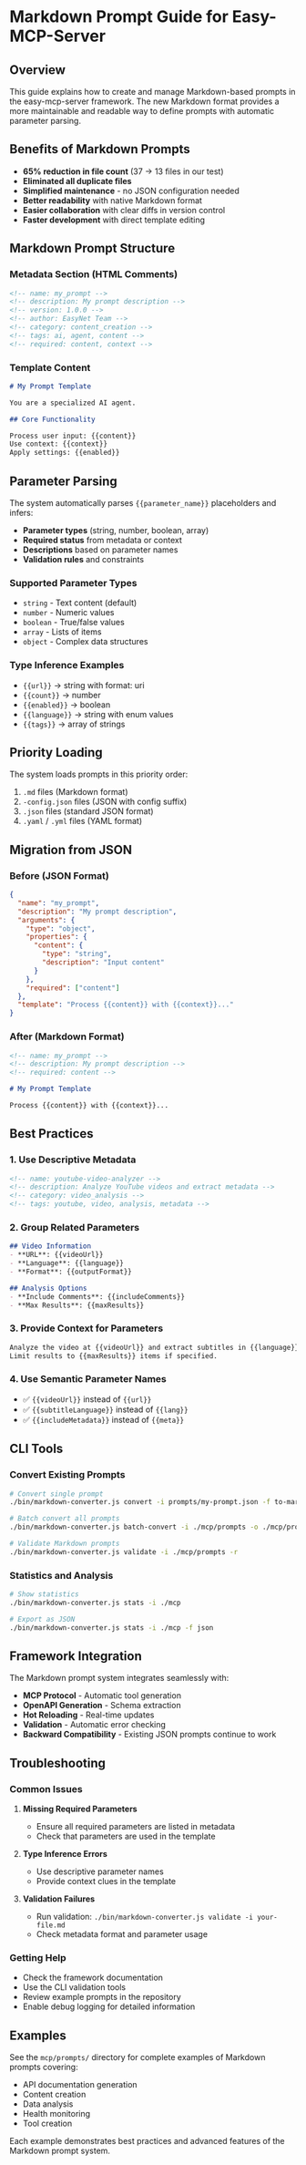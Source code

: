 <!-- name: markdown-prompt-guide -->
<!-- description: Comprehensive guide for creating and managing Markdown-based prompts in easy-mcp-server -->
<!-- uri: resource://guides/markdown-prompt-guide -->
<!-- mime-type: text/markdown -->
<!-- version: 1.0.0 -->
<!-- author: EasyNet Team -->
<!-- category: guides -->
<!-- tags: markdown, prompts, documentation, guide -->
<!-- type: guide -->
<!-- format: markdown -->
<!-- language: en -->
<!-- source: easy-mcp-server framework -->
<!-- last-modified: 2024-01-01 -->
<!-- size: 2048 -->

# Markdown Prompt Guide for Easy-MCP-Server

## Overview

This guide explains how to create and manage Markdown-based prompts in the easy-mcp-server framework. The new Markdown format provides a more maintainable and readable way to define prompts with automatic parameter parsing.

## Benefits of Markdown Prompts

- **65% reduction in file count** (37 → 13 files in our test)
- **Eliminated all duplicate files**
- **Simplified maintenance** - no JSON configuration needed
- **Better readability** with native Markdown format
- **Easier collaboration** with clear diffs in version control
- **Faster development** with direct template editing

## Markdown Prompt Structure

### Metadata Section (HTML Comments)

```markdown
<!-- name: my_prompt -->
<!-- description: My prompt description -->
<!-- version: 1.0.0 -->
<!-- author: EasyNet Team -->
<!-- category: content_creation -->
<!-- tags: ai, agent, content -->
<!-- required: content, context -->
```

### Template Content

```markdown
# My Prompt Template

You are a specialized AI agent.

## Core Functionality

Process user input: {{content}}
Use context: {{context}}
Apply settings: {{enabled}}
```

## Parameter Parsing

The system automatically parses `{{parameter_name}}` placeholders and infers:

- **Parameter types** (string, number, boolean, array)
- **Required status** from metadata or context
- **Descriptions** based on parameter names
- **Validation rules** and constraints

### Supported Parameter Types

- `string` - Text content (default)
- `number` - Numeric values
- `boolean` - True/false values
- `array` - Lists of items
- `object` - Complex data structures

### Type Inference Examples

- `{{url}}` → string with format: uri
- `{{count}}` → number
- `{{enabled}}` → boolean
- `{{language}}` → string with enum values
- `{{tags}}` → array of strings

## Priority Loading

The system loads prompts in this priority order:

1. `.md` files (Markdown format)
2. `-config.json` files (JSON with config suffix)
3. `.json` files (standard JSON format)
4. `.yaml` / `.yml` files (YAML format)

## Migration from JSON

### Before (JSON Format)

```json
{
  "name": "my_prompt",
  "description": "My prompt description",
  "arguments": {
    "type": "object",
    "properties": {
      "content": {
        "type": "string",
        "description": "Input content"
      }
    },
    "required": ["content"]
  },
  "template": "Process {{content}} with {{context}}..."
}
```

### After (Markdown Format)

```markdown
<!-- name: my_prompt -->
<!-- description: My prompt description -->
<!-- required: content -->

# My Prompt Template

Process {{content}} with {{context}}...
```

## Best Practices

### 1. Use Descriptive Metadata

```markdown
<!-- name: youtube-video-analyzer -->
<!-- description: Analyze YouTube videos and extract metadata -->
<!-- category: video_analysis -->
<!-- tags: youtube, video, analysis, metadata -->
```

### 2. Group Related Parameters

```markdown
## Video Information
- **URL**: {{videoUrl}}
- **Language**: {{language}}
- **Format**: {{outputFormat}}

## Analysis Options
- **Include Comments**: {{includeComments}}
- **Max Results**: {{maxResults}}
```

### 3. Provide Context for Parameters

```markdown
Analyze the video at {{videoUrl}} and extract subtitles in {{language}} format.
Limit results to {{maxResults}} items if specified.
```

### 4. Use Semantic Parameter Names

- ✅ `{{videoUrl}}` instead of `{{url}}`
- ✅ `{{subtitleLanguage}}` instead of `{{lang}}`
- ✅ `{{includeMetadata}}` instead of `{{meta}}`

## CLI Tools

### Convert Existing Prompts

```bash
# Convert single prompt
./bin/markdown-converter.js convert -i prompts/my-prompt.json -f to-markdown

# Batch convert all prompts
./bin/markdown-converter.js batch-convert -i ./mcp/prompts -o ./mcp/prompts/markdown

# Validate Markdown prompts
./bin/markdown-converter.js validate -i ./mcp/prompts -r
```

### Statistics and Analysis

```bash
# Show statistics
./bin/markdown-converter.js stats -i ./mcp

# Export as JSON
./bin/markdown-converter.js stats -i ./mcp -f json
```

## Framework Integration

The Markdown prompt system integrates seamlessly with:

- **MCP Protocol** - Automatic tool generation
- **OpenAPI Generation** - Schema extraction
- **Hot Reloading** - Real-time updates
- **Validation** - Automatic error checking
- **Backward Compatibility** - Existing JSON prompts continue to work

## Troubleshooting

### Common Issues

1. **Missing Required Parameters**
   - Ensure all required parameters are listed in metadata
   - Check that parameters are used in the template

2. **Type Inference Errors**
   - Use descriptive parameter names
   - Provide context clues in the template

3. **Validation Failures**
   - Run validation: `./bin/markdown-converter.js validate -i your-file.md`
   - Check metadata format and parameter usage

### Getting Help

- Check the framework documentation
- Use the CLI validation tools
- Review example prompts in the repository
- Enable debug logging for detailed information

## Examples

See the `mcp/prompts/` directory for complete examples of Markdown prompts covering:

- API documentation generation
- Content creation
- Data analysis
- Health monitoring
- Tool creation

Each example demonstrates best practices and advanced features of the Markdown prompt system.
